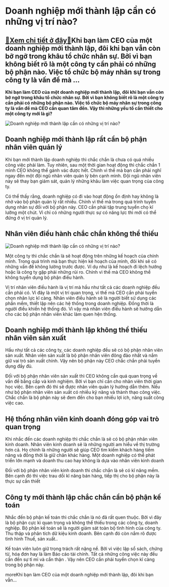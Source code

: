 Doanh nghiệp mới thành lập cần có những vị trí nào?
===================================================

[:gift:Xem chi tiết ở đây:gift:](https://hddtvn.com/doanh-nghiep-moi-thanh-lap-can-co-nhung-vi-tri-nao/)Khi bạn làm CEO của một doanh nghiệp mới thành lập, đôi khi bạn vẫn còn bỡ ngỡ trong khâu tổ chức nhân sự. Bởi vì bạn không biết rõ là một công ty cần phải có những bộ phận nào. Việc tổ chức bộ máy nhân sự trong công ty là vấn đề mà …
------------------------------------------------------------------------------------------------------------------------------------------------------------------------------------------------------------------------------------------

**Khi bạn làm CEO của một doanh nghiệp mới thành lập, đôi khi bạn vẫn còn bỡ ngỡ trong khâu tổ chức nhân sự. Bởi vì bạn không biết rõ là một công ty cần phải có những bộ phận nào. Việc tổ chức bộ máy nhân sự trong công ty là vấn đề mà CEO cần quan tâm đến. Vậy thì những yếu tố cần thiết cho một công ty mới là gì?**


![Doanh nghiệp mới thành lập cần có những vị trí nào?](https://hddtvn.com/wp-content/uploads/2021/01/thanh-lap-doanh-nghiep-tu-nhan-binh-duong.jpg)


Doanh nghiệp mới thành lập rẩt cần bộ phận nhân viên quản lý
------------------------------------------------------------


Khi bạn mới thành lập doanh nghiệp thì chắc chắn là chưa có quá nhiều công việc phải làm. Tuy nhiên, sau một thời gian hoạt động thì chắc chắn 1 mình CEO không thể gánh vác được hết. Chính vì thế mà bạn cần phải nghĩ ngay đến một đội ngũ nhân viên quản lý bên cạnh mình. Đội ngũ nhân viên này sẽ thay bạn giám sát, quản lý những khâu làm việc quan trọng của công ty.


Có thể thấy rằng, doanh nghiệp có đi vào hoạt động ổn định hay không là nhờ vào bộ phận quản lý rất nhiều. Chính vì thế mà trong quá trình tuyển dụng nhân sự đối với bộ phận này. CEO cần phải tập trung tuyển chọ kĩ lưỡng một chút. Vì chỉ có những người thực sự có năng lực thì mới có thể đứng ở vị trí quản lý.


Nhân viên điều hành chắc chắn không thể thiếu
---------------------------------------------


![Doanh nghiệp mới thành lập cần có những vị trí nào?](https://hddtvn.com/wp-content/uploads/2021/01/IMG_6340-1400x788-1.jpg)


Một công ty thì chắc chắn là sẽ hoạt động trên những kế hoạch của chính mình. Trong quá trình mà bạn thực hiện kế hoạch của mình, đôi khi sẽ có những vấn đề không lường trước được. Ví dụ như là kế hoạch đi lệch hướng hoặc là công ty gặp phải những rủi ro. Chính vì thế mà CEO không thể không tuyển dụng bộ phận điều hành.


Vị trí nhân viên điều hành là vị trí mà hầu như tất cả các doanh nghiệp đều cần phải có. Vì đây là một vị trí quan trọng, vì thế mà CEO cần phải tuyển chọn nhân lực kĩ càng. Nhân viên điều hành sẽ là người biết sử dụng các phần mềm, thiết lập nên các hệ thống trong doanh nghiệp. Đồng thời là người điều khiển hệ thống đó. Vì vậy mà nhân viên điều hành sẽ hướng dẫn cho các bộ phận nhân viên khác làm quen hện thống.


Doanh nghiệp mới thành lập không thể thiếu nhân viên sản xuất
-------------------------------------------------------------


Hầu như tất cả các công ty, các doanh nghiệp đều sẽ có bộ phận nhân viên sản xuất. Nhân viên sản xuất là bộ phận nhân viên đông đảo nhất và nắm giữ vai trò sản xuất chính. Vậy nên bộ phận này CEO chắc chắn phải tuyển dụng đầy đủ.


Đối với bộ phận nhân viên sản xuất thì CEO không cần quá quan trọng về vấn đề bằng cấp và kinh nghiệm. Bởi vì bạn chỉ cần cho nhân viên thời gian học việc. Bên cạnh đó thì sẽ được nhân viên quản lý hướng dẫn thêm. Nếu như bộ phận nhân viên sản xuất có nhiều kỹ năng và thành thạo công việc. Chắc chắn là bộ phận này sẽ đem đến cho bạn nhiều lợi ích, năng suất công việc cao.


Hệ thống nhân viên kinh doanh đóng góp vai trò quan trọng
---------------------------------------------------------


Khi nhắc đến các doanh nghiệp thì chắc chắn là sẽ có bộ phận nhân viên kinh doanh. Nhân viên kinh doanh sẽ là những người am hiểu về thị trường hơn cả. Họ chính là những người sẽ giúp CEO tìm kiếm khách hàng tiềm năng và đồng thời là giữ chân khác hàng. Một doanh nghiệp có thể phát triển lớn mạnh và doanh thu cao hay không là dựa vào nhân viên kinh doanh


Đối với bộ phận nhân viên kinh doanh thì chắc chắn là sẽ có kĩ năng mềm. Bên cạnh đó thì việc trau dồi kĩ năng bán hàng, tiếp thị cho bộ phận này là thực sự cần thiết


Công ty mới thành lập chắc chắn cần bộ phận kế toán
---------------------------------------------------


Nhắc đến bộ phận kế toán thì chắc chắn là nó đã rất quen thuộc. Bởi vì đây là bộ phận cực kì quan trọng và không thể thiếu trong các công ty, doanh nghiệp. Bộ phận kế toán sẽ là người giám sát toàn bộ tình hình của công ty. Thu thập và phân tích dữ kiệu kinh doanh. Bên cạnh đó còn nắm rõ được tình hình Thuế, sản xuất..


Kế toán viên luôn giữ trọng trách rất nặng nề. Bởi vì việc lập sổ sách, chứng từ, hóa đơn hay là làm Báo cáo tài chính. Tất cả những công việc này đều cần đến sự tỉ mỉ và cẩn thận . Vậy nên CEO cần phải tuyển chọn kĩ càng trong bộ phận này.


moreKhi bạn làm CEO của một doanh nghiệp mới thành lập, đôi khi bạn vẫn…

